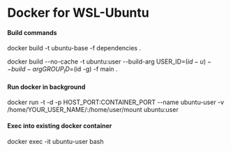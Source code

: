 # Docker for WSL-Ubuntu

#### Build commands
docker build -t ubuntu-base -f dependencies .

docker build --no-cache -t ubuntu:user --build-arg USER_ID=$(id -u) --build-arg  GROUP_ID=$(id -g) -f main .

#### Run docker in background
docker run  -t -d -p HOST_PORT:CONTAINER_PORT --name ubuntu-user -v /home/YOUR_USER_NAME/:/home/user/mount  ubuntu:user

#### Exec into existing docker container
docker exec -it ubuntu-user bash
